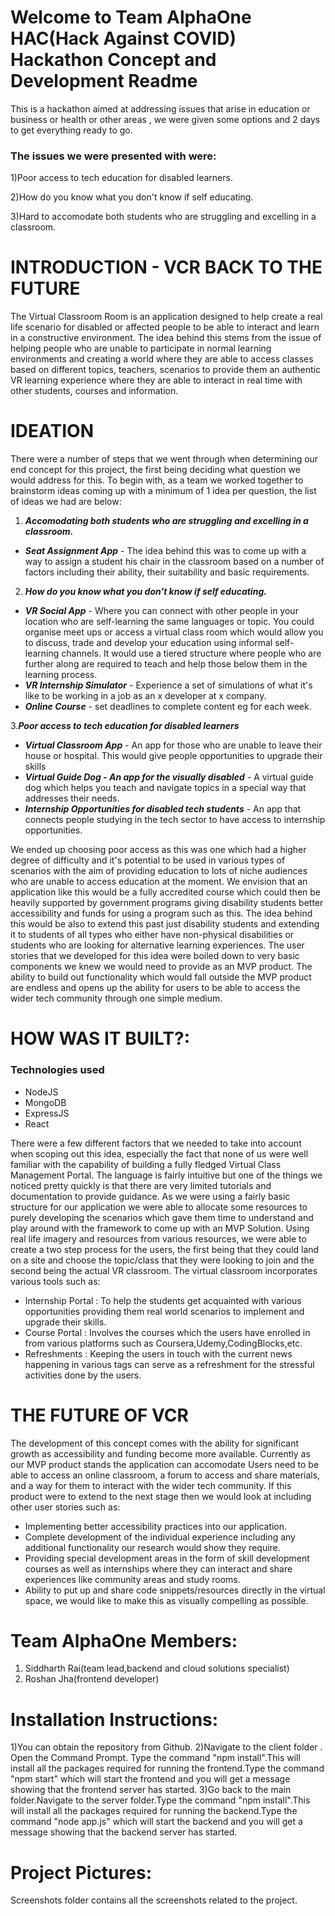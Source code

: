 # Welcome to Team AlphaOne HAC(Hack Against COVID) Hackathon Concept and Development Readme

This is a hackathon aimed at addressing issues that arise in education or business or health or other areas , we were given some options and 2 days to get everything ready to go.

### The issues we were presented with were:

1)Poor access to tech education for disabled learners.

2)How do you know what you don't know if self educating.

3)Hard to accomodate both students who are struggling and excelling in a classroom.

# INTRODUCTION - VCR BACK TO THE FUTURE

The Virtual Classroom Room is an application designed to help create a real life scenario for disabled or affected people to be able to interact and learn in a constructive environment. The idea behind this stems from the issue of helping people who are unable to participate in normal learning environments and creating a world where they are able to access classes based on different topics, teachers, scenarios to provide them an authentic VR learning experience where they are able to interact in real time with other students, courses and information.


# IDEATION

There were a number of steps that we went through when determining our end concept for this project, the first being deciding what question we would address for this. To begin with, as a team we worked together to brainstorm ideas coming up with a minimum of 1 idea per question, the list of ideas we had are below:

1. ***Accomodating both students who are struggling and excelling in a classroom.***
  * ***Seat Assignment App*** - The idea behind this was to come up with a way to assign a student his chair in the classroom based on a number of factors including their ability, their suitability and basic requirements.

2. ***How do you know what you don't know if self educating.***
  * ***VR Social App*** - Where you can connect with other people in your location who are self-learning the same languages or topic. You could organise meet ups or access a virtual class room which would allow you to discuss, trade and develop your education using informal self-learning channels. It would use a tiered structure where people who are further along are required to teach and help those below them in the learning process.
  * ***VR Internship Simulator*** - Experience a set of simulations of what it's like to be working in a job as an x developer at x company.
  * ***Online Course*** - set deadlines to complete content eg for each week.

3.***Poor access to tech education for disabled learners***
  * ***Virtual Classroom App*** - An app for those who are unable to leave their house or hospital. This would give people opportunities to upgrade their skills
  * ***Virtual Guide Dog - An app for the visually disabled*** - A virtual guide dog which helps you teach and navigate topics in a special way that addresses their needs.
  * ***Internship Opportunities for disabled tech students*** - An app that connects people studying in the tech sector to have access to internship opportunities.

We ended up choosing poor access as this was one which had a higher degree of difficulty and it's potential to be used in various types of scenarios with the aim of providing education to lots of niche audiences who are unable to access education at the moment. We envision that an application like this would be a fully accredited course which could then be heavily supported by government programs giving disability students better accessibility and funds for using a program such as this. The idea behind this would be also to extend this past just disability students and extending it to students of all types who either have non-physical disabilities or students who are looking for alternative learning experiences. The user stories that we developed for this idea were boiled down to very basic components we knew we would need to provide as an MVP product. The ability to build out functionality which would fall outside the MVP product are endless and opens up the ability for users to be able to access the wider tech community through one simple medium.


# HOW WAS IT BUILT?:

### Technologies used
* NodeJS
* MongoDB
* ExpressJS
* React



There were a few different factors that we needed to take into account when scoping out this idea, especially the fact that none of us were well familiar with the capability of building a fully fledged Virtual Class Management Portal. The language is fairly intuitive but one of the things we noticed pretty quickly is that there are very limited tutorials and documentation to provide guidance. As we were using a fairly basic structure for our application we were able to allocate some resources to purely developing the  scenarios which gave them time to understand and play around with the framework to come up with an MVP Solution. Using real life imagery and resources from various resources, we were able to create a two step process for the users, the first being that they could land on a site and choose the topic/class that they were looking to join and the second being the actual VR classroom. The virtual classroom incorporates various tools such as:
 
 * Internship Portal : To help the students get acquainted with various opportunities providing them    real world scenarios to implement and upgrade their skills.
 * Course Portal : Involves the courses which the users have enrolled in from various platforms such    as Coursera,Udemy,CodingBlocks,etc.
 * Refreshments : Keeping the users in touch with the current news happening in various tags can        serve as a refreshment for the stressful activities done by the users.

# THE FUTURE OF VCR

The development of this concept comes with the ability for significant growth as accessibility and funding become more available. Currently as our MVP product stands the application can accomodate Users need to be able to access an online classroom, a forum to access and share materials, and a way for them to interact with the wider tech community. If this product were to extend to the next stage then we would look at including other user stories such as:

- Implementing better accessibility practices into our application.
- Complete development of the individual experience including any additional functionality our research would show they require.
- Providing special development areas  in the form of skill development courses as well as internships where they can interact and share experiences like community areas and study rooms.
- Ability to put up and share code snippets/resources directly in the virtual space, we would like to make this as visually compelling as possible.

# Team AlphaOne Members:

1) Siddharth Rai(team lead,backend and cloud solutions specialist)
2) Roshan Jha(frontend developer)

# Installation Instructions:

1)You can obtain the repository from Github.
2)Navigate to the client folder . Open the Command Prompt. Type the command "npm install".This will install all the packages required for running the frontend.Type the command "npm start" which will start the frontend and you will get a message showing that the frontend server has started.
3)Go back to the main folder.Navigate to the server folder.Type the command "npm install".This will install all the packages required for running the backend.Type the command "node app.js" which will start the backend and you will get a message showing that the backend server has started.

# Project Pictures:

Screenshots folder contains all the screenshots related to the project.
